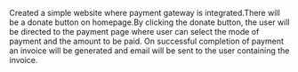 Created a simple website where payment gateway is integrated.There will be a donate button on homepage.By clicking the donate button, the user will be directed to the payment page where user can select the mode of payment and the amount to be paid. On successful completion of payment an invoice will be generated and email will be sent to the user containing the invoice.
